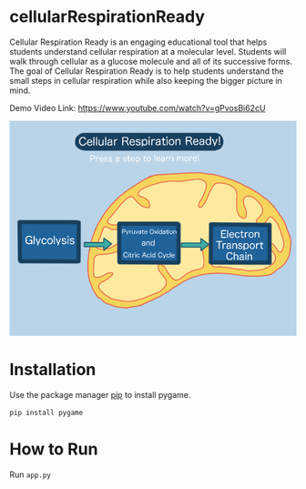 # cellularRespirationReady

Cellular Respiration Ready is an engaging educational tool that helps students understand cellular respiration at a molecular level. Students will walk through cellular as a glucose molecule and all of its successive forms. The goal of Cellular Respiration Ready is to help students understand the small steps in cellular respiration while also keeping the bigger picture in mind.

Demo Video Link: https://www.youtube.com/watch?v=gPvosBi62cU

![readme img](./images/home.png)

# Installation
Use the package manager [pip](https://pip.pypa.io/en/stable/) to install pygame.

```bash
pip install pygame
```
# How to Run
Run ```app.py```
